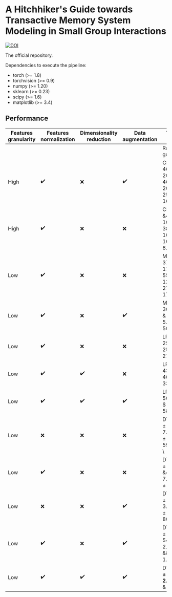 # A Hitchhiker's Guide towards Transactive Memory System Modeling in Small Group Interactions

[![DOI](https://zenodo.org/badge/doi/10.1145/3461615.3485414.svg)](http://dx.doi.org/10.1145/3461615.3485414)

The official repository.

Dependencies to execute the pipeline:
* torch (>= 1.8)
* torchvision (>= 0.9)
* numpy (>= 1.20)
* sklearn (>= 0.23)
* scipy (>= 1.6)
* matplotlib (>= 3.4)

## Performance

|Features granularity| Features normalization| Dimensionality reduction | Data augmentation| Trained model | Specialization | Credibility  | Coordination
|--------------------|-----------------------|--------------------------|------------------|---------------|----------------|--------------|-------------
|                    |                       |                          |                  |Random guess   |20.0            |20.0          |20.0
|High  | ✔️ | ❌ | ✔️  | CNN & $46.8\pm 20.9$ & $ 46.5\pm 20.3$ & $25.7 \pm 16.6$\\
|High  | ✔️ | ❌ | ❌  | CNN &$43.3\pm 10.1$ & $ 38.9\pm 10.8$ & $16.7 \pm 8.6$\\
|Low   | ✔️ | ❌ | ❌  | MLP & $37.0 \pm 17.0$ & $55.6\pm 12.0$  & $27.6 \pm 17.1$\\
|Low   | ✔️ | ❌ | ✔️  | MLP & $30.8 \pm 3.8$ & $28.8 \pm 5.7$ & $50.0*$\\
|Low   | ✔️ | ❌ | ❌  | LR & $25.0*$ & $25.0*$  & $27.5*$ &\\
|Low   | ✔️ | ✔️ | ❌  | LR & $43.3*$ & $40.0*$& $33.3*$\\
|Low   | ✔️ | ✔️ | ✔️  | LR & $ 50.5*$ & $ 51.7*$& $58.3*$\\
|Low   | ❌ | ❌ | ❌  | DT & $45.7\pm 7.3$&$57.1\pm 2.6$ & $59.1\pm 7.2$ \\
|Low   | ✔️ | ❌ | ❌  | DT & $44.8\pm 7.7$  &$41.2 \pm 7.3$  &$59.2\pm 6.8$\\
|Low   | ❌ | ❌ | ✔️  | DT & $42.8\pm 3.8$&$54.2\pm 2.6$ & $80.0*$ \\
|Low   | ✔️ | ❌ | ✔️  | DT & $42.8\pm 3.8$  &$ 54.2\pm 2.6$  &$80.0\pm 1.1$\\
|Low   | ✔️ | ✔️ | ✔️  | DT & $\mathbf{51.8\pm 2.1}$&$\mathbf{58.3*}$ & $\mathbf{83.3*}$ \\
